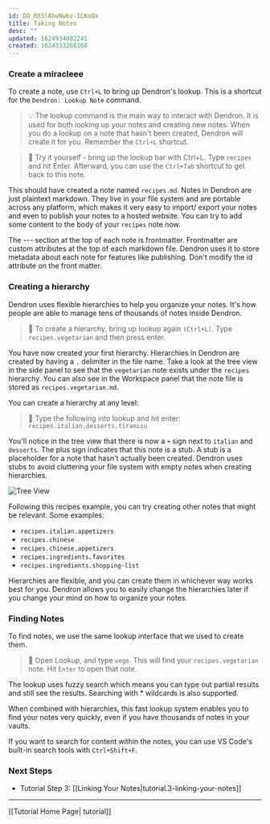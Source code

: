 ```yaml
---
id: DO_RXSlAbwNwbz-ILKoQa
title: Taking Notes
desc: ""
updated: 1624934082241
created: 1624333266168
---
```


### Create a miracleee

To create a note, use `Ctrl+L` to bring up Dendron's lookup. This is a shortcut for the `Dendron: Lookup Note` command.

> 💡 The lookup command is the main way to interact with Dendron. It is used for both looking up your notes and creating new notes. When you do a lookup on a note that hasn't been created, Dendron will create it for you. Remember the `Ctrl+L` shortcut.

> 🌱 Try it yourself - bring up the lookup bar with Ctrl+L. Type `recipes` and hit Enter. Afterward, you can use the `Ctrl+Tab` shortcut to get back to this note.

This should have created a note named `recipes.md`. Notes in Dendron are just plaintext markdown. They live in your file system and are portable across any platform, which makes it very easy to import/ export your notes and even to publish your notes to a hosted website. You can try to add some content to the body of your `recipes` note now.

The --- section at the top of each note is frontmatter. Frontmatter are custom attributes at the top of each markdown file. Dendron uses it to store metadata about each note for features like publishing. Don't modify the id attribute on the front matter.

### Creating a hierarchy

Dendron uses flexible hierarchies to help you organize your notes. It's how people are able to manage tens of thousands of notes inside Dendron.

> 🌱 To create a hierarchy, bring up lookup again `(Ctrl+L)`. Type `recipes.vegetarian` and then press enter.

You have now created your first hierarchy. Hierarchies in Dendron are created by having a `.` delimiter in the file name. Take a look at the tree view in the side panel to see that the `vegetarian` note exists under the `recipes` hierarchy. You can also see in the Workspace panel that the note file is stored as `recipes.vegetarian.md`.

You can create a hierarchy at any level:

> 🌱 Type the following into lookup and hit enter: `recipes.italian.desserts.tiramisu`

You'll notice in the tree view that there is now a `+` sign next to `italian` and `desserts`. The plus sign indicates that this note is a stub. A stub is a placeholder for a note that hasn't actually been created. Dendron uses stubs to avoid cluttering your file system with empty notes when creating hierarchies.

![Tree View](https://org-dendron-public-assets.s3.amazonaws.com/images/tutorial-tree-view.png)

Following this recipes example, you can try creating other notes that might be relevant. Some examples:

- `recipes.italian.appetizers`
- `recipes.chinese`
- `recipes.chinese.appetizers`
- `recipes.ingredients.favorites`
- `recipes.ingredients.shopping-list`

Hierarchies are flexible, and you can create them in whichever way works best for you. Dendron allows you to easily change the hierarchies later if you change your mind on how to organize your notes.

### Finding Notes

To find notes, we use the same lookup interface that we used to create them.

> 🌱 Open Lookup, and type `vege`. This will find your `recipes.vegetarian` note. Hit `Enter` to open that note.

The lookup uses fuzzy search which means you can type out partial results and still see the results. Searching with \* wildcards is also supported.

When combined with hierarchies, this fast lookup system enables you to find your notes very quickly, even if you have thousands of notes in your vaults.

If you want to search for content within the notes, you can use VS Code's built-in search tools with `Ctrl+Shift+F`.

### Next Steps

- Tutorial Step 3: [[Linking Your Notes|tutorial.3-linking-your-notes]]

---

[[Tutorial Home Page| tutorial]]
